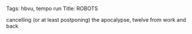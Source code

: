 Tags: hbvu, tempo run
Title: ROBOTS
  
cancelling (or at least postponing) the apocalypse, twelve from work and back  